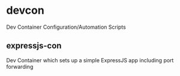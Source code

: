 # devcon
Dev Container Configuration/Automation Scripts

## expressjs-con
Dev Container which sets up a simple ExpressJS app including port forwarding
